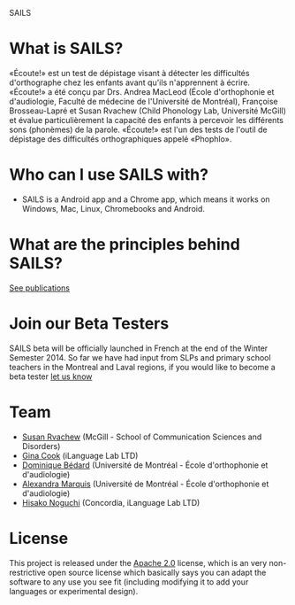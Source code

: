SAILS 

# What is SAILS?
«Écoute!» est un test de dépistage visant à détecter les difficultés d'orthographe chez les enfants avant qu'ils n'apprennent à écrire. «Écoute!» a été conçu par Drs. Andrea MacLeod (École d'orthophonie et d'audiologie, Faculté de médecine de l'Université de Montréal), Françoise Brosseau-Lapré et Susan Rvachew (Child Phonology Lab, Université McGill) et évalue particulièrement la capacité des enfants à percevoir les différents sons (phonèmes) de la parole. «Écoute!» est l'un des tests de l'outil de dépistage des difficultés orthographiques appelé «Phophlo».

# Who can I use SAILS with?
* SAILS is a Android app and a Chrome app, which means it works on Windows, Mac, Linux, Chromebooks and Android.

# What are the principles behind SAILS?

[See publications](http://www.medicine.mcgill.ca/srvachew/)

# Join our Beta Testers

SAILS beta will be officially launched in French at the end of the Winter Semester 2014. So far we have had input from SLPs and primary school teachers in the Montreal and Laval regions, if you would like to become a beta tester [let us know](https://docs.google.com/forms/d/1NkI_D4bUzkixrg3ClvDkdVwM8iaCc-SdJ0IG8Z6YTqU/viewform?) 

# Team
* [Susan Rvachew](http://www.medicine.mcgill.ca/srvachew/) (McGill - School of Communication Sciences and Disorders)
* [Gina Cook](http://ilanguage.ca/) (iLanguage Lab LTD)
* [Dominique Bédard](https://github.com/DominiqueBedard) (Université de Montréal - École d'orthophonie et d'audiologie)
* [Alexandra Marquis](https://twitter.com/AlxMarquis) (Université de Montréal - École d'orthophonie et d'audiologie)
* [Hisako Noguchi](http://ilanguage.ca/) (Concordia, iLanguage Lab LTD)

# License 

This project is released under the [Apache 2.0](http://www.apache.org/licenses/LICENSE-2.0.html) license, which is an very non-restrictive open source license which basically says you can adapt the software to any use you see fit (including modifying it to add your languages or experimental design).

